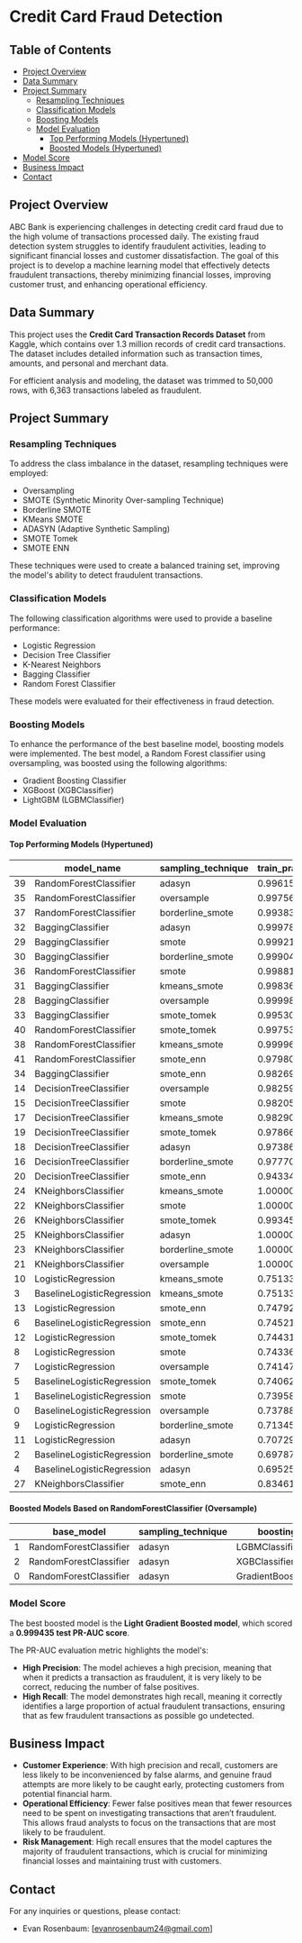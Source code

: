 # Credit Card Fraud Detection

## Table of Contents
- [Project Overview](#project-overview)
- [Data Summary](#data-summary)
- [Project Summary](#project-summary)
  - [Resampling Techniques](#resampling-techniques)
  - [Classification Models](#classification-models)
  - [Boosting Models](#boosting-models)
  - [Model Evaluation](#model-evaluation)
    - [Top Performing Models (Hypertuned)](#top-performing-models-hypertuned)
    - [Boosted Models (Hypertuned)](#boosted-models-based-on-randomforestclassifier-oversample)
- [Model Score](#model-score)
- [Business Impact](#business-impact)
- [Contact](#contact)

## Project Overview

ABC Bank is experiencing challenges in detecting credit card fraud due to the high volume of transactions processed daily. The existing fraud detection system struggles to identify fraudulent activities, leading to significant financial losses and customer dissatisfaction. The goal of this project is to develop a machine learning model that effectively detects fraudulent transactions, thereby minimizing financial losses, improving customer trust, and enhancing operational efficiency.

## Data Summary

This project uses the **Credit Card Transaction Records Dataset** from Kaggle, which contains over 1.3 million records of credit card transactions. The dataset includes detailed information such as transaction times, amounts, and personal and merchant data.

For efficient analysis and modeling, the dataset was trimmed to 50,000 rows, with 6,363 transactions labeled as fraudulent.

## Project Summary

### Resampling Techniques

To address the class imbalance in the dataset, resampling techniques were employed:
- Oversampling
- SMOTE (Synthetic Minority Over-sampling Technique)
- Borderline SMOTE
- KMeans SMOTE
- ADASYN (Adaptive Synthetic Sampling)
- SMOTE Tomek
- SMOTE ENN

These techniques were used to create a balanced training set, improving the model's ability to detect fraudulent transactions.

### Classification Models

The following classification algorithms were used to provide a baseline performance:
- Logistic Regression
- Decision Tree Classifier
- K-Nearest Neighbors
- Bagging Classifier
- Random Forest Classifier

These models were evaluated for their effectiveness in fraud detection.

### Boosting Models

To enhance the performance of the best baseline model, boosting models were implemented. The best model, a Random Forest classifier using oversampling, was boosted using the following algorithms:
- Gradient Boosting Classifier
- XGBoost (XGBClassifier)
- LightGBM (LGBMClassifier)

### Model Evaluation

#### Top Performing Models (Hypertuned)

|    | model_name              | sampling_technique | train_prauc_score | test_prauc_score | train_f1_score | test_f1_score |
|----|-------------------------|--------------------|-------------------|------------------|----------------|---------------|
| 39 | RandomForestClassifier   | adasyn             | 0.996153          | 0.971264         | 0.966763       | 0.917740      |
| 35 | RandomForestClassifier   | oversample         | 0.997561          | 0.971186         | 0.973092       | 0.915228      |
| 37 | RandomForestClassifier   | borderline_smote   | 0.993839          | 0.969430         | 0.957976       | 0.916822      |
| 32 | BaggingClassifier        | adasyn             | 0.999787          | 0.968728         | 0.992360       | 0.926082      |
| 29 | BaggingClassifier        | smote              | 0.999215          | 0.968094         | 0.978063       | 0.915418      |
| 30 | BaggingClassifier        | borderline_smote   | 0.999049          | 0.967625         | 0.976085       | 0.913087      |
| 36 | RandomForestClassifier   | smote              | 0.998813          | 0.967090         | 0.978214       | 0.916420      |
| 31 | BaggingClassifier        | kmeans_smote       | 0.998368          | 0.966797         | 0.970995       | 0.920626      |
| 28 | BaggingClassifier        | oversample         | 0.999982          | 0.966126         | 0.977178       | 0.911743      |
| 33 | BaggingClassifier        | smote_tomek        | 0.995300          | 0.964145         | 0.968937       | 0.917071      |
| 40 | RandomForestClassifier   | smote_tomek        | 0.997537          | 0.963731         | 0.981192       | 0.916935      |
| 38 | RandomForestClassifier   | kmeans_smote       | 0.999962          | 0.960225         | 0.995153       | 0.915913      |
| 41 | RandomForestClassifier   | smote_enn          | 0.979806          | 0.955235         | 0.932063       | 0.906896      |
| 34 | BaggingClassifier        | smote_enn          | 0.982690          | 0.952141         | 0.948370       | 0.917603      |
| 14 | DecisionTreeClassifier   | oversample         | 0.982597          | 0.951315         | 0.893427       | 0.868290      |
| 15 | DecisionTreeClassifier   | smote              | 0.982051          | 0.949775         | 0.888159       | 0.867925      |
| 17 | DecisionTreeClassifier   | kmeans_smote       | 0.982907          | 0.949432         | 0.927643       | 0.909671      |
| 19 | DecisionTreeClassifier   | smote_tomek        | 0.978669          | 0.945849         | 0.892853       | 0.875543      |
| 18 | DecisionTreeClassifier   | adasyn             | 0.973869          | 0.940978         | 0.877320       | 0.854948      |
| 16 | DecisionTreeClassifier   | borderline_smote   | 0.977703          | 0.940074         | 0.888708       | 0.865813      |
| 20 | DecisionTreeClassifier   | smote_enn          | 0.943341          | 0.919405         | 0.898677       | 0.884978      |
| 24 | KNeighborsClassifier     | kmeans_smote       | 1.000000          | 0.842965         | 1.000000       | 0.820011      |
| 22 | KNeighborsClassifier     | smote              | 1.000000          | 0.819389         | 1.000000       | 0.796719      |
| 26 | KNeighborsClassifier     | smote_tomek        | 0.993452          | 0.810294         | 0.975779       | 0.794654      |
| 25 | KNeighborsClassifier     | adasyn             | 1.000000          | 0.799919         | 1.000000       | 0.790241      |
| 23 | KNeighborsClassifier     | borderline_smote   | 1.000000          | 0.797335         | 1.000000       | 0.800205      |
| 21 | KNeighborsClassifier     | oversample         | 1.000000          | 0.776127         | 1.000000       | 0.768534      |
| 10 | LogisticRegression       | kmeans_smote       | 0.751337          | 0.774209         | 0.797213       | 0.808223      |
| 3  | BaselineLogisticRegression| kmeans_smote      | 0.751337          | 0.774209         | 0.797213       | 0.808223      |
| 13 | LogisticRegression       | smote_enn          | 0.747920          | 0.770076         | 0.641711       | 0.646757      |
| 6  | BaselineLogisticRegression| smote_enn         | 0.745210          | 0.767682         | 0.635832       | 0.636842      |
| 12 | LogisticRegression       | smote_tomek        | 0.744314          | 0.767291         | 0.629393       | 0.633078      |
| 8  | LogisticRegression       | smote              | 0.743364          | 0.766312         | 0.626251       | 0.633100      |
| 7  | LogisticRegression       | oversample         | 0.741473          | 0.765514         | 0.637936       | 0.647414      |
| 5  | BaselineLogisticRegression| smote_tomek       | 0.740626          | 0.764159         | 0.624524       | 0.630048      |
| 1  | BaselineLogisticRegression| smote             | 0.739587          | 0.763054         | 0.620709       | 0.628250      |
| 0  | BaselineLogisticRegression| oversample        | 0.737881          | 0.762300         | 0.630142       | 0.639030      |
| 9  | LogisticRegression       | borderline_smote   | 0.713455          | 0.738025         | 0.526991       | 0.525521      |
| 11 | LogisticRegression       | adasyn             | 0.707299          | 0.731081         | 0.511714       | 0.509974      |
| 2  | BaselineLogisticRegression| borderline_smote  | 0.697870          | 0.723989         | 0.526908       | 0.526178      |
| 4  | BaselineLogisticRegression| adasyn            | 0.695250          | 0.719708         | 0.512079       | 0.510129      |
| 27 | KNeighborsClassifier     | smote_enn          | 0.834613          | 0.676822         | 0.825196       | 0.708537      |


#### Boosted Models Based on RandomForestClassifier (Oversample)

|    | base_model              | sampling_technique | boosting_model         | train_prauc_score | test_prauc_score | train_f1_score | test_f1_score |
|----|-------------------------|--------------------|------------------------|-------------------|------------------|----------------|---------------|
| 1  | RandomForestClassifier   | adasyn             | LGBMClassifier          | 1.000000          | 0.999435         | 0.999776       | 0.985703      |
| 2  | RandomForestClassifier   | adasyn             | XGBClassifier           | 0.999266          | 0.998899         | 0.984433       | 0.979782      |
| 0  | RandomForestClassifier   | adasyn             | GradientBoostingClassifier | 0.992527          | 0.997055         | 0.943784       | 0.949737      |


### Model Score

The best boosted model is the **Light Gradient Boosted model**, which scored a **0.999435 test PR-AUC score**.

The PR-AUC evaluation metric highlights the model's:
- **High Precision**: The model achieves a high precision, meaning that when it predicts a transaction as fraudulent, it is very likely to be correct, reducing the number of false positives.
- **High Recall**: The model demonstrates high recall, meaning it correctly identifies a large proportion of actual fraudulent transactions, ensuring that as few fraudulent transactions as possible go undetected.

## Business Impact

- **Customer Experience**: With high precision and recall, customers are less likely to be inconvenienced by false alarms, and genuine fraud attempts are more likely to be caught early, protecting customers from potential financial harm.
- **Operational Efficiency**: Fewer false positives mean that fewer resources need to be spent on investigating transactions that aren’t fraudulent. This allows fraud analysts to focus on the transactions that are most likely to be fraudulent.
- **Risk Management**: High recall ensures that the model captures the majority of fraudulent transactions, which is crucial for minimizing financial losses and maintaining trust with customers.

## Contact

For any inquiries or questions, please contact:
- Evan Rosenbaum: [evanrosenbaum24@gmail.com]
